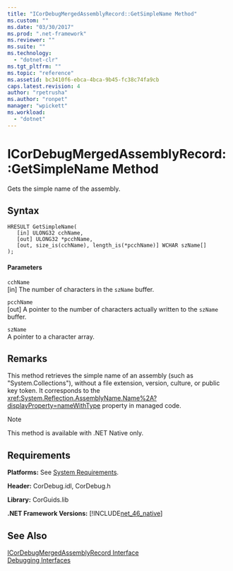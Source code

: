 ```yaml
---
title: "ICorDebugMergedAssemblyRecord::GetSimpleName Method"
ms.custom: ""
ms.date: "03/30/2017"
ms.prod: ".net-framework"
ms.reviewer: ""
ms.suite: ""
ms.technology: 
  - "dotnet-clr"
ms.tgt_pltfrm: ""
ms.topic: "reference"
ms.assetid: bc3410f6-ebca-4bca-9b45-fc38c74fa9cb
caps.latest.revision: 4
author: "rpetrusha"
ms.author: "ronpet"
manager: "wpickett"
ms.workload: 
  - "dotnet"
---
```

# ICorDebugMergedAssemblyRecord::GetSimpleName Method
Gets the simple name of the assembly.  
  
## Syntax  
  
```  
HRESULT GetSimpleName(  
   [in] ULONG32 cchName,   
   [out] ULONG32 *pcchName,   
   [out, size_is(cchName), length_is(*pcchName)] WCHAR szName[]  
);  
```  
  
#### Parameters  
 `cchName`  
 [in] The number of characters in the `szName` buffer.  
  
 `pcchName`  
 [out] A pointer to the number of characters actually written to the `szName` buffer.  
  
 `szName`  
 A pointer to a character array.  
  
## Remarks  
 This method retrieves the simple name of an assembly (such as "System.Collections"), without a file extension, version, culture, or public key token. It corresponds to the <xref:System.Reflection.AssemblyName.Name%2A?displayProperty=nameWithType> property in managed code.  
  
> [!NOTE]
>  This method is available with .NET Native only.  
  
## Requirements  
 **Platforms:** See [System Requirements](../../../../docs/framework/get-started/system-requirements.md).  
  
 **Header:** CorDebug.idl, CorDebug.h  
  
 **Library:** CorGuids.lib  
  
 **.NET Framework Versions:** [!INCLUDE[net_46_native](../../../../includes/net-46-native-md.md)]  
  
## See Also  
 [ICorDebugMergedAssemblyRecord Interface](../../../../docs/framework/unmanaged-api/debugging/icordebugmergedassemblyrecord-interface.md)  
 [Debugging Interfaces](../../../../docs/framework/unmanaged-api/debugging/debugging-interfaces.md)
